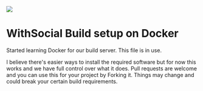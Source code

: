 ![](https://withsocial.com/assets/img/logo/withsocial.black.black.72ppi.png)

# WithSocial Build setup on Docker

Started learning Docker for our build server. This file is in use.

I believe there's easier ways to install the required software but for now this works and we have full control over what it does.
Pull requests are welcome and you can use this for your project by Forking it. Things may change and could break your certain build requirements.
